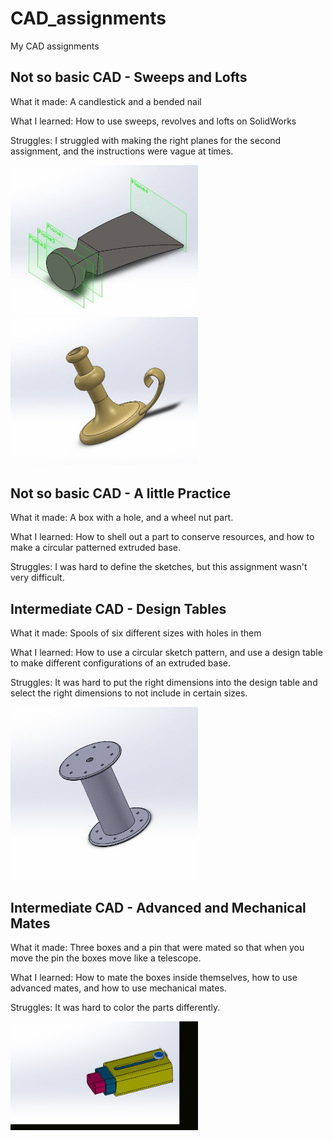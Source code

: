 # CAD_assignments
My CAD assignments

## Not so basic CAD - Sweeps and Lofts

What it made: A candlestick and a bended nail

What I learned: How to use sweeps, revolves and lofts on SolidWorks

Struggles: I struggled with making the right planes for the second assignment, and the instructions were vague at times.

<img src="ImagesCAD/ezgif.com-gif-maker.gif" width="300"> <img src="ImagesCAD/candlegif.gif" width="300">

## Not so basic CAD - A little Practice

What it made: A box with a hole, and a wheel nut part.

What I learned: How to shell out a part to conserve resources, and how to make a circular patterned extruded base.

Struggles: I was hard to define the sketches, but this assignment wasn't very difficult.

## Intermediate CAD - Design Tables

What it made: Spools of six different sizes with holes in them

What I learned: How to use a circular sketch pattern, and use a design table to make different configurations of an extruded base.

Struggles: It was hard to put the right dimensions into the design table and select the right dimensions to not include in certain sizes.

<img src="ImagesCAD/spoolgif.gif" width="300">

## Intermediate CAD - Advanced and Mechanical Mates

What it made: Three boxes and a pin that were mated so that when you move the pin the boxes move like a telescope.

What I learned: How to mate the boxes inside themselves, how to use advanced mates, and how to use mechanical mates.

Struggles: It was hard to color the parts differently.

<img src="ImagesCAD/telegif.gif" width="300">

